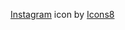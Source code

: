 <a target="_blank" href="https://icons8.com/icon/32323/instagram">Instagram</a> icon by <a target="_blank" href="https://icons8.com">Icons8</a>